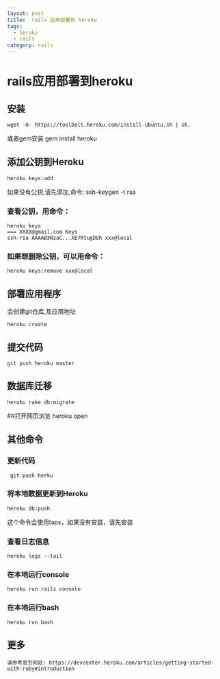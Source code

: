 ```yaml
---
layout: post
title:  rails 应用部署到 heroku
tags:
  - heroku
  - rails
category: rails
---
```


# rails应用部署到heroku

## 安装
    wget -O- https://toolbelt.heroku.com/install-ubuntu.sh | sh.
或者gem安装
    gem install heroku

## 添加公钥到Heroku
    heroku keys:add
如果没有公钥,请先添加,命令:
    ssh-keygen -t rsa

### 查看公钥，用命令：
    heroku keys
	=== XXXX@gmail.com Keys
	ssh-rsa AAAAB3NzaC...XE7RtugDUh xxx@local

### 如果想删除公钥，可以用命令：
    heroku keys:remove xxx@local

## 部署应用程序
会创建git仓库,及应用地址

    heroku create

## 提交代码
    git push heroku master

## 数据库迁移
    heroku rake db:migrate

##打开网页浏览
    heroku open
## 其他命令

### 更新代码
     git push herku


### 将本地数据更新到Heroku
    heroku db:push
这个命令会使用taps，如果没有安装，请先安装

### 查看日志信息
    heroku logs --tail

### 在本地运行console
    heroku run rails console

### 在本地运行bash
    heroku run bash

## 更多
    请参考官方网站: https://devcenter.heroku.com/articles/getting-started-with-ruby#introduction

